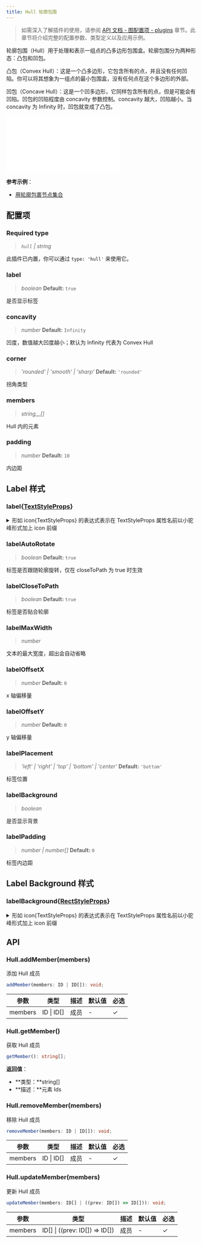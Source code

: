 ```yaml
---
title: Hull 轮廓包围
---
```


> 如需深入了解插件的使用，请参阅 [API 文档 - 图配置项 - plugins](/api/graph/option#plugins) 章节。此章节将介绍完整的配置参数、类型定义以及应用示例。

轮廓包围（Hull）用于处理和表示一组点的凸多边形包围盒。轮廓包围分为两种形态：凸包和凹包。

凸包（Convex Hull）：这是一个凸多边形，它包含所有的点，并且没有任何凹陷。你可以将其想象为一组点的最小包围盒，没有任何点在这个多边形的外部。

凹包（Concave Hull）：这是一个凹多边形，它同样包含所有的点，但是可能会有凹陷。凹包的凹陷程度由 concavity 参数控制。concavity 越大，凹陷越小。当 concavity 为 Infinity 时，凹包就变成了凸包。

<embed src="@/common/api/plugins/hull.md"></embed>

**参考示例**：

- [用轮廓包裹节点集合](/examples/plugin/hull/#basic)

## 配置项

### <Badge type="success">Required</Badge> type

> _`hull` \| string_

此插件已内置，你可以通过 `type: 'hull'` 来使用它。

### label

> _boolean_ **Default:** `true`

是否显示标签

### concavity

> _number_ **Default:** `Infinity`

凹度，数值越大凹度越小；默认为 Infinity 代表为 Convex Hull

### corner

> _'rounded' \| 'smooth' \| 'sharp'_ **Default:** `'rounded'`

拐角类型

### members

> _string\_\_[]_

Hull 内的元素

### padding

> _number_ **Default:** `10`

内边距

## Label 样式

### label{[TextStyleProps](https://g.antv.antgroup.com/api/basic/text)}

<details><summary>形如 icon{TextStyleProps} 的表达式表示在 TextStyleProps 属性名前以小驼峰形式加上 icon 前缀</summary>

TextStyleProps 包含以下属性：

- fill
- fontSize
- fontWeight
- ...

icon{TextStyleProps} 表示你需要使用以下属性名：

- iconFill
- iconFontSize
- iconFontWeight
- ...

</details>

### labelAutoRotate

> _boolean_ **Default:** `true`

标签是否跟随轮廓旋转，仅在 closeToPath 为 true 时生效

### labelCloseToPath

> _boolean_ **Default:** `true`

标签是否贴合轮廓

### labelMaxWidth

> _number_

文本的最大宽度，超出会自动省略

### labelOffsetX

> _number_ **Default:** `0`

x 轴偏移量

### labelOffsetY

> _number_ **Default:** `0`

y 轴偏移量

### labelPlacement

> _'left' \| 'right' \| 'top' \| 'bottom'_ _\| 'center'_ **Default:** `'bottom'`

标签位置

### labelBackground

> _boolean_

是否显示背景

### labelPadding

> _number \| number[]_ **Default:** `0`

标签内边距

## Label Background 样式

### labelBackground{[RectStyleProps](https://g.antv.antgroup.com/api/basic/rect)}

<details><summary>形如 icon{TextStyleProps} 的表达式表示在 TextStyleProps 属性名前以小驼峰形式加上 icon 前缀</summary>

TextStyleProps 包含以下属性：

- fill
- fontSize
- fontWeight
- ...

icon{TextStyleProps} 表示你需要使用以下属性名：

- iconFill
- iconFontSize
- iconFontWeight
- ...

</details>

## API

### Hull.addMember(members)

添加 Hull 成员

```typescript
addMember(members: ID | ID[]): void;
```

| 参数    | 类型       | 描述 | 默认值 | 必选 |
| ------- | ---------- | ---- | ------ | ---- |
| members | ID \| ID[] | 成员 | -      | ✓    |

### Hull.getMember()

获取 Hull 成员

```typescript
getMember(): string[];
```

**返回值**：

- **类型：**string[]
- **描述：**元素 Ids

### Hull.removeMember(members)

移除 Hull 成员

```typescript
removeMember(members: ID | ID[]): void;
```

| 参数    | 类型       | 描述 | 默认值 | 必选 |
| ------- | ---------- | ---- | ------ | ---- |
| members | ID \| ID[] | 成员 | -      | ✓    |

### Hull.updateMember(members)

更新 Hull 成员

```typescript
updateMember(members: ID[] | ((prev: ID[]) => ID[])): void;
```

| 参数    | 类型                           | 描述 | 默认值 | 必选 |
| ------- | ------------------------------ | ---- | ------ | ---- |
| members | ID[] \| ((prev: ID[]) => ID[]) | 成员 | -      | ✓    |
